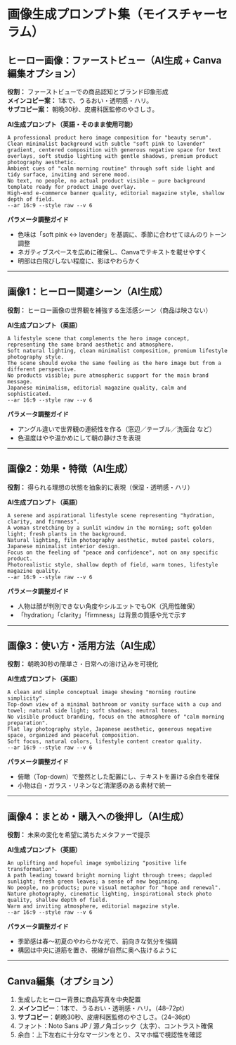 # 画像生成プロンプト集（モイスチャーセラム）

## ヒーロー画像：ファーストビュー（AI生成 + Canva編集オプション）
**役割：** ファーストビューでの商品認知とブランド印象形成  
**メインコピー案：** 1本で、うるおい・透明感・ハリ。  
**サブコピー案：** 朝晩30秒、皮膚科医監修のやさしさ。

**AI生成プロンプト（英語・そのまま使用可能）**
```
A professional product hero image composition for "beauty serum".
Clean minimalist background with subtle "soft pink to lavender" gradient, centered composition with generous negative space for text overlays, soft studio lighting with gentle shadows, premium product photography aesthetic.
Ambient cues of "calm morning routine" through soft side light and tidy surface, inviting and serene mood.
No text, no people, no actual product visible — pure background template ready for product image overlay.
High-end e-commerce banner quality, editorial magazine style, shallow depth of field.
--ar 16:9 --style raw --v 6
```

**パラメータ調整ガイド**
- 色味は「soft pink ↔ lavender」を基調に、季節に合わせてほんのりトーン調整
- ネガティブスペースを広めに確保し、Canvaでテキストを載せやすく
- 明部は白飛びしない程度に、影はやわらかく

---

## 画像1：ヒーロー関連シーン（AI生成）
**役割：** ヒーロー画像の世界観を補強する生活感シーン（商品は映さない）

**AI生成プロンプト（英語）**
```
A lifestyle scene that complements the hero image concept, representing the same brand aesthetic and atmosphere.
Soft natural lighting, clean minimalist composition, premium lifestyle photography style.
The scene should evoke the same feeling as the hero image but from a different perspective.
No products visible; pure atmospheric support for the main brand message.
Japanese minimalism, editorial magazine quality, calm and sophisticated.
--ar 16:9 --style raw --v 6
```

**パラメータ調整ガイド**
- アングル違いで世界観の連続性を作る（窓辺／テーブル／洗面台 など）
- 色温度はやや温かめにして朝の静けさを表現

---

## 画像2：効果・特徴（AI生成）
**役割：** 得られる理想の状態を抽象的に表現（保湿・透明感・ハリ）

**AI生成プロンプト（英語）**
```
A serene and aspirational lifestyle scene representing "hydration, clarity, and firmness".
A woman stretching by a sunlit window in the morning; soft golden light; fresh plants in the background.
Natural lighting, film photography aesthetic, muted pastel colors, Japanese minimalist interior design.
Focus on the feeling of "peace and confidence", not on any specific product.
Photorealistic style, shallow depth of field, warm tones, lifestyle magazine quality.
--ar 16:9 --style raw --v 6
```

**パラメータ調整ガイド**
- 人物は顔が判別できない角度やシルエットでもOK（汎用性確保）
- 「hydration」「clarity」「firmness」は背景の質感や光で示す

---

## 画像3：使い方・活用方法（AI生成）
**役割：** 朝晩30秒の簡単さ・日常への溶け込みを可視化

**AI生成プロンプト（英語）**
```
A clean and simple conceptual image showing "morning routine simplicity".
Top-down view of a minimal bathroom or vanity surface with a cup and towel; natural side light; soft shadows; neutral tones.
No visible product branding, focus on the atmosphere of "calm morning preparation".
Flat lay photography style, Japanese aesthetic, generous negative space, organized and peaceful composition.
Soft focus, natural colors, lifestyle content creator quality.
--ar 16:9 --style raw --v 6
```

**パラメータ調整ガイド**
- 俯瞰（Top-down）で整然とした配置にし、テキストを置ける余白を確保
- 小物は白・ガラス・リネンなど清潔感のある素材で統一

---

## 画像4：まとめ・購入への後押し（AI生成）
**役割：** 未来の変化を希望に満ちたメタファーで提示

**AI生成プロンプト（英語）**
```
An uplifting and hopeful image symbolizing "positive life transformation".
A path leading toward bright morning light through trees; dappled sunlight; fresh green leaves; a sense of new beginning.
No people, no products; pure visual metaphor for "hope and renewal".
Nature photography, cinematic lighting, inspirational stock photo quality, shallow depth of field.
Warm and inviting atmosphere, editorial magazine style.
--ar 16:9 --style raw --v 6
```

**パラメータ調整ガイド**
- 季節感は春〜初夏のやわらかな光で、前向きな気分を強調
- 構図は中央に道筋を置き、視線が自然に奥へ抜けるように

---

## Canva編集（オプション）
1. 生成したヒーロー背景に商品写真を中央配置  
2. **メインコピー**：1本で、うるおい・透明感・ハリ。（48–72pt）  
3. **サブコピー**：朝晩30秒、皮膚科医監修のやさしさ。（24–36pt）  
4. フォント：Noto Sans JP / 源ノ角ゴシック（太字）、コントラスト確保  
5. 余白：上下左右に十分なマージンをとり、スマホ幅で視認性を確認

